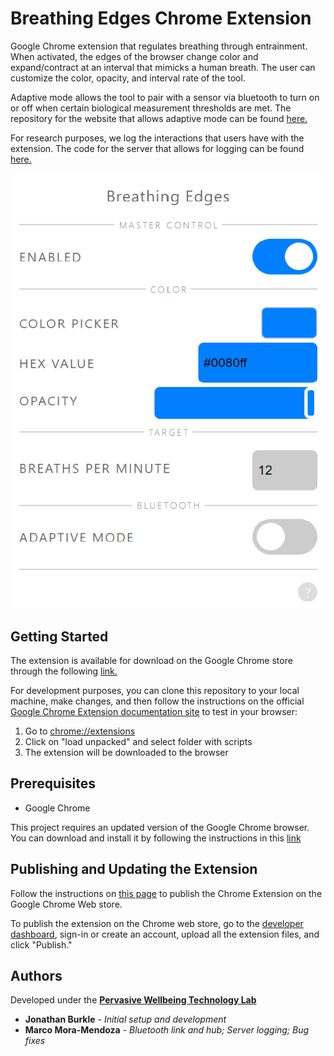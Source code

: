 # Breathing Edges Chrome Extension

Google Chrome extension that regulates breathing through entrainment. When activated, the edges of the browser change color and expand/contract at an interval that mimicks a human breath. The user can customize the color, opacity, and interval rate of the tool. 

Adaptive mode allows the tool to pair with a sensor via bluetooth to turn on or off when certain biological measurement thresholds are met. The repository for the website that allows adaptive mode can be found [here.](https://github.com/PervasiveWellbeingTech/Subliminal-ChromeExtension-BTHubWebsite)

For research purposes, we log the interactions that users have with the extension. The code for the server that allows for logging can be found [here.](https://github.com/PervasiveWellbeingTech/Subliminal-ChromeExtension-ServerLogger)

![Screenshot of Breathing Edges extension](https://github.com/PervasiveWellbeingTech/Subliminal-ChromeExtension/blob/master/Images/BE_Interface.png)

## Getting Started

The extension is available for download on the Google Chrome store through the following [link.](https://chrome.google.com/webstore/detail/breathing-edges/bfdgeibniodkfndpedigokbjkffoaboc?fbclid=IwAR2xAAuKU682uMxKVfOiMegXmB47ibh72AprPQ61DGwR8LritvmorKvHkD0)

For development purposes, you can clone this repository to your local machine, make changes, and then follow the instructions on the official [Google Chrome Extension documentation site](https://developer.chrome.com/extensions/getstarted) to test in your browser:
1. Go to <chrome://extensions>
2. Click on "load unpacked" and select folder with scripts
3. The extension will be downloaded to the browser

## Prerequisites

- Google Chrome

This project requires an updated version of the Google Chrome browser. You can download and install it by following the instructions in this [link](https://support.google.com/chrome/answer/95346?co=GENIE.Platform%3DDesktop&hl=en)

## Publishing and Updating the Extension

Follow the instructions on [this page](https://developer.chrome.com/webstore/publish) to publish the Chrome Extension on the Google Chrome Web store. 

To publish the extension on the Chrome web store, go to the [developer dashboard](https://chrome.google.com/webstore/developer/dashboard), sign-in or create an account, upload all the extension files, and click "Publish."

## Authors

Developed under the [**Pervasive Wellbeing Technology Lab**](http://med.stanford.edu/pervasivewellbeingtech.html)
* **Jonathan Burkle** - *Initial setup and development*
* **Marco Mora-Mendoza** - *Bluetooth link and hub; Server logging; Bug fixes*
